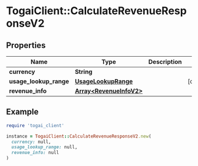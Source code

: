 # TogaiClient::CalculateRevenueResponseV2

## Properties

| Name | Type | Description | Notes |
| ---- | ---- | ----------- | ----- |
| **currency** | **String** |  |  |
| **usage_lookup_range** | [**UsageLookupRange**](UsageLookupRange.md) |  | [optional] |
| **revenue_info** | [**Array&lt;RevenueInfoV2&gt;**](RevenueInfoV2.md) |  |  |

## Example

```ruby
require 'togai_client'

instance = TogaiClient::CalculateRevenueResponseV2.new(
  currency: null,
  usage_lookup_range: null,
  revenue_info: null
)
```

